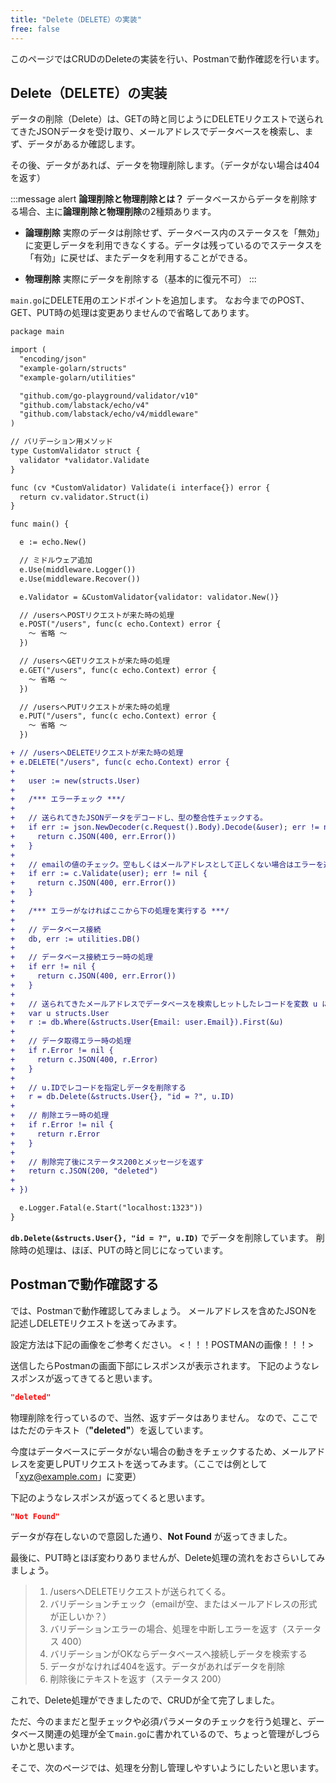 ```yaml
---
title: "Delete（DELETE）の実装"
free: false
---
```


このページではCRUDのDeleteの実装を行い、Postmanで動作確認を行います。

## Delete（DELETE）の実装
データの削除（Delete）は、GETの時と同じようにDELETEリクエストで送られてきたJSONデータを受け取り、メールアドレスでデータベースを検索し、まず、データがあるか確認します。

その後、データがあれば、データを物理削除します。（データがない場合は404を返す）

:::message alert
**論理削除と物理削除とは？**
データベースからデータを削除する場合、主に**論理削除と物理削除**の2種類あります。

- **論理削除**
実際のデータは削除せず、データベース内のステータスを「無効」に変更しデータを利用できなくする。データは残っているのでステータスを「有効」に戻せば、またデータを利用することができる。

- **物理削除**
実際にデータを削除する（基本的に復元不可）
:::

`main.go`にDELETE用のエンドポイントを追加します。
なお今までのPOST、GET、PUT時の処理は変更ありませんので省略してあります。

```diff go:main.go
package main

import (
  "encoding/json"
  "example-golarn/structs"
  "example-golarn/utilities"

  "github.com/go-playground/validator/v10"
  "github.com/labstack/echo/v4"
  "github.com/labstack/echo/v4/middleware"
)

// バリデーション用メソッド
type CustomValidator struct {
  validator *validator.Validate
}

func (cv *CustomValidator) Validate(i interface{}) error {
  return cv.validator.Struct(i)
}

func main() {

  e := echo.New()

  // ミドルウェア追加
  e.Use(middleware.Logger())
  e.Use(middleware.Recover())

  e.Validator = &CustomValidator{validator: validator.New()}

  // /usersへPOSTリクエストが来た時の処理
  e.POST("/users", func(c echo.Context) error {
    〜 省略 〜
  })

  // /usersへGETリクエストが来た時の処理
  e.GET("/users", func(c echo.Context) error {
    〜 省略 〜
  })

  // /usersへPUTリクエストが来た時の処理
  e.PUT("/users", func(c echo.Context) error {
    〜 省略 〜
  })

+ // /usersへDELETEリクエストが来た時の処理
+ e.DELETE("/users", func(c echo.Context) error {
+
+   user := new(structs.User)
+
+   /*** エラーチェック ***/
+
+   // 送られてきたJSONデータをデコードし、型の整合性チェックする。
+   if err := json.NewDecoder(c.Request().Body).Decode(&user); err != nil {
+     return c.JSON(400, err.Error())
+   }
+
+   // emailの値のチェック。空もしくはメールアドレスとして正しくない場合はエラーを返す。
+   if err := c.Validate(user); err != nil {
+     return c.JSON(400, err.Error())
+   }
+
+   /*** エラーがなければここから下の処理を実行する ***/
+
+   // データベース接続
+   db, err := utilities.DB()
+
+   // データベース接続エラー時の処理
+   if err != nil {
+     return c.JSON(400, err.Error())
+   }
+
+   // 送られてきたメールアドレスでデータベースを検索しヒットしたレコードを変数 u に格納（なければ404を返す）
+   var u structs.User
+   r := db.Where(&structs.User{Email: user.Email}).First(&u)
+
+   // データ取得エラー時の処理
+   if r.Error != nil {
+     return c.JSON(400, r.Error)
+   }
+
+   // u.IDでレコードを指定しデータを削除する
+   r = db.Delete(&structs.User{}, "id = ?", u.ID)
+
+   // 削除エラー時の処理
+   if r.Error != nil {
+     return r.Error
+   }
+
+   // 削除完了後にステータス200とメッセージを返す
+   return c.JSON(200, "deleted")
+
+ })

  e.Logger.Fatal(e.Start("localhost:1323"))
}
```
**`db.Delete(&structs.User{}, "id = ?", u.ID)`** でデータを削除しています。
削除時の処理は、ほぼ、PUTの時と同じになっています。

## Postmanで動作確認する
では、Postmanで動作確認してみましょう。
メールアドレスを含めたJSONを記述しDELETEリクエストを送ってみます。

設定方法は下記の画像をご参考ください。
<！！！POSTMANの画像！！！>

送信したらPostmanの画面下部にレスポンスが表示されます。
下記のようなレスポンスが返ってきてると思います。

```json
"deleted"
```

物理削除を行っているので、当然、返すデータはありません。
なので、ここではただのテキスト（**"deleted"**）を返しています。

今度はデータベースにデータがない場合の動きをチェックするため、メールアドレスを変更しPUTリクエストを送ってみます。（ここでは例として「xyz@example.com」に変更）

下記のようなレスポンスが返ってくると思います。
```json
"Not Found"
```
データが存在しないので意図した通り、**Not Found** が返ってきました。

最後に、PUT時とほぼ変わりありませんが、Delete処理の流れをおさらいしてみましょう。
> 1. /usersへDELETEリクエストが送られてくる。
> 2. バリデーションチェック（emailが空、またはメールアドレスの形式が正しいか？）
> 3. バリデーションエラーの場合、処理を中断しエラーを返す（ステータス 400）
> 4. バリデーションがOKならデータベースへ接続しデータを検索する
> 5. データがなければ404を返す。データがあればデータを削除
> 6. 削除後にテキストを返す（ステータス 200）

これで、Delete処理ができましたので、CRUDが全て完了しました。

ただ、今のままだと型チェックや必須パラメータのチェックを行う処理と、データベース関連の処理が全て`main.go`に書かれているので、ちょっと管理がしづらいかと思います。

そこで、次のページでは、処理を分割し管理しやすいようにしたいと思います。
